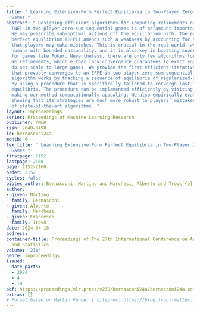 ```yaml
---
title: " Learning Extensive-Form Perfect Equilibria in Two-Player Zero-Sum Sequential
  Games "
abstract: " Designing efficient algorithms for computing refinements of the Nash equilibrium
  (NE) in two-player zero-sum sequential games is of paramount importance, since the
  NE may prescribe sub-optimal actions off the equilibrium path. The extensive-form
  perfect equilibrium (EFPE) amends such a weakness by accounting for the possibility
  that players may make mistakes. This is crucial in the real world, which involves
  humans with bounded rationality, and it is also key in boosting superhuman agents
  for games like Poker. Nevertheless, there are only few algorithms for computing
  NE refinements, which either lack convergence guarantees to exact equilibria or
  do not scale to large games. We provide the first efficient iterative algorithm
  that provably converges to an EFPE in two-player zero-sum sequential games. Our
  algorithm works by tracking a sequence of equilibria of regularized-perturbed games,
  by using a procedure that is specifically tailored to converge last iterate to such
  equilibria. The procedure can be implemented efficiently by visiting the game tree,
  making our method computationally appealing. We also empirically evaluate our algorithm,
  showing that its strategies are much more robust to players’ mistakes than those
  of state-of-the-art algorithms. "
layout: inproceedings
series: Proceedings of Machine Learning Research
publisher: PMLR
issn: 2640-3498
id: bernasconi24a
month: 0
tex_title: " Learning Extensive-Form Perfect Equilibria in Two-Player Zero-Sum Sequential
  Games "
firstpage: 2152
lastpage: 2160
page: 2152-2160
order: 2152
cycles: false
bibtex_author: Bernasconi, Martino and Marchesi, Alberto and Trov\`{o}, Francesco
author:
- given: Martino
  family: Bernasconi
- given: Alberto
  family: Marchesi
- given: Francesco
  family: Trovò
date: 2024-04-18
address:
container-title: Proceedings of The 27th International Conference on Artificial Intelligence
  and Statistics
volume: '238'
genre: inproceedings
issued:
  date-parts:
  - 2024
  - 4
  - 18
pdf: https://proceedings.mlr.press/v238/bernasconi24a/bernasconi24a.pdf
extras: []
# Format based on Martin Fenner's citeproc: https://blog.front-matter.io/posts/citeproc-yaml-for-bibliographies/
---
```

